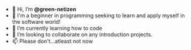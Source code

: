 - 👋 Hi, I’m **@green-netizen**
- 👀 I'm a beginner in programming seeking to learn and apply myself in the software world!
- 🌱 I’m currently learning how to code
- 💞️ I’m looking to collaborate on any introduction projects.
- 📫 Please don't...atleast not now

<!---
green-netizen/green-netizen is a ✨ special ✨ repository because its `README.md` (this file) appears on your GitHub profile.
You can click the Preview link to take a look at your changes.
--->

